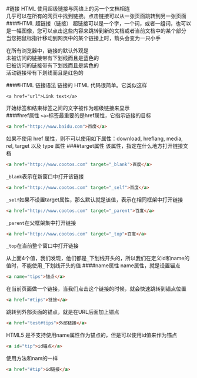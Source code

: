 #链接
HTML 使用超级链接与网络上的另一个文档相连         
几乎可以在所有的网页中找到链接。点击链接可以从一张页面跳转到另一张页面
####HTML 超链接（链接）
超链接可以是一个字，一个词，或者一组词，也可以是一幅图像，您可以点击这些内容来跳转到新的文档或者当前文档中的某个部分           
当您把鼠标指针移动到网页中的某个链接上时，箭头会变为一只小手           

在所有浏览器中，链接的默认外观是           
未被访问的链接带有下划线而且是蓝色的           
已被访问的链接带有下划线而且是紫色的         
活动链接带有下划线而且是红色的

####HTML 链接语法
链接的 HTML 代码很简单。它类似这样
```text
<a href="url">Link text</a>
```             
开始标签和结束标签之间的文字被作为超级链接来显示                  
####href属性
`<a>`标签最重要的是href属性，它指示链接的目标      
```html
<a href="http://www.baidu.com">百度</a>
```
如果不使用 href 属性，则不可以使用如下属性：download, hreflang, media, rel, target 以及 type 属性 
####target属性
该属性，指定在什么地方打开链接文档    
```html
<a href="http://www.cootos.com" target="_blank">百度</a>
```
`_blank`表示在新窗口中打开该链接          
```html
<a href="http://www.cootos.com" target="_self">百度</a>
```
`_self`如果不设置target属性，那么默认就是该值，表示在相同框架中打开链接        
```html
<a href="http://www.cootos.com" target="_parent">百度</a>
```
`_parent`在父框架集中打开链接
```html
<a href="http://www.cootos.com" target="_top">百度</a>
```
`_top`在当前整个窗口中打开链接

从上面4个值，我们发现，他们都是`_`下划线开头的，所以我们在定义id和name的值时，不能使用`_`下划线开头的值
####name属性
name属性，就是设置锚点
```html
<a name="tips">锚点</a>
```
在当前页面做一个链接，当我们点击这个链接的时候，就会快速跳转到锚点位置
```html
<a href="#tips">链接</a>
```
跳转到外部页面的锚点，就是在URL后面加上锚点
```html
<a href="test#tips">外部链接</a>
```

HTML5 是不支持使用name属性作为锚点的，但是可以使用id值来作为锚点
```html
<a id="tip">id锚点</a>
```
使用方法和nam的一样
```html
<a href="#tip">id链接</a>
```




